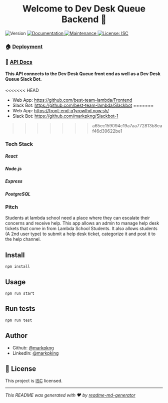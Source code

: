 <h1 align="center">Welcome to Dev Desk Queue Backend 👋</h1>
<p>
  <img alt="Version" src="https://img.shields.io/badge/version-1.0.0-blue.svg?cacheSeconds=2592000" />
  <a href="https://github.com/BuildWeek-Devdesk-Queue/Backend#readme" target="_blank">
    <img alt="Documentation" src="https://img.shields.io/badge/documentation-yes-brightgreen.svg" />
  </a>
  <a href="https://github.com/BuildWeek-Devdesk-Queue/Backend/graphs/commit-activity" target="_blank">
    <img alt="Maintenance" src="https://img.shields.io/badge/Maintained%3F-yes-green.svg" />
  </a>
  <a href="https://github.com/BuildWeek-Devdesk-Queue/Backend/blob/master/LICENSE" target="_blank">
    <img alt="License: ISC" src="https://img.shields.io/github/license/BuildWeek-Devdesk-Queue/Backend" />
  </a>
</p>

### 🏠 [Deployment](https://ddq.herokuapp.com/)
### :page_facing_up: [API Docs](https://documenter.getpostman.com/view/9136579/SW7aY7up?version=latest)

#### This API connects to the Dev Desk Queue front end as well as a Dev Desk Queue Slack Bot.

<<<<<<< HEAD
- Web App: <https://github.com/best-team-lambda/Frontend>
- Slack Bot: <https://github.com/best-team-lambda/Slackbot>
=======
- Web App: <https://front-end-q1yrowlhd.now.sh/>
- Slack Bot: <https://github.com/markpkng/Slackbot-1>
>>>>>>> a65ec159094c19a7aa772813b8eaf46d39622be1

### Tech Stack
##### React
##### Node.js
##### Express
##### PostgreSQL

### Pitch

Students at lambda school need a place where they can escalate their concerns and receive help. This app allows an admin to manage help desk tickets that come in from Lambda School Students. It also allows students (A 2nd user type) to submit a help desk ticket, categorize it and post it to the help channel.

## Install

```
npm install
```

## Usage

```
npm run start
```

## Run tests

```
npm run test
```

## Author

* Github: [@markpkng](https://github.com/markpkng)
* LinkedIn: [@markpking](https://www.linkedin.com/in/markpking/)

## 📝 License

This project is [ISC](https://github.com/BuildWeek-Devdesk-Queue/Backend/blob/master/LICENSE) licensed.

***
_This README was generated with ❤️ by [readme-md-generator](https://github.com/kefranabg/readme-md-generator)_